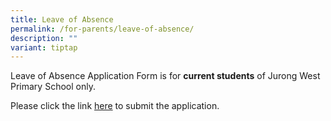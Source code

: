 ```yaml
---
title: Leave of Absence
permalink: /for-parents/leave-of-absence/
description: ""
variant: tiptap
---
```

<p>Leave of Absence Application Form is for <strong>current students</strong> of Jurong West Primary School only.</p><p>Please click the link&nbsp;<a href="https://form.gov.sg/60c81652c1e7220011fee20e" rel="noopener noreferrer nofollow" target="_blank">here</a>&nbsp;to submit the application.</p>